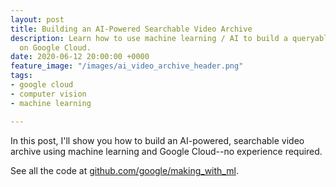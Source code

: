 ```yaml
---
layout: post
title: Building an AI-Powered Searchable Video Archive
description: Learn how to use machine learning / AI to build a queryable video archive
  on Google Cloud.
date: 2020-06-12 20:00:00 +0000
feature_image: "/images/ai_video_archive_header.png"
tags:
- google cloud
- computer vision
- machine learning

---
```

In this post, I'll show you how to build an AI-powered, searchable video archive using machine learning and Google Cloud--no experience required.

See all the code at [github.com/google/making_with_ml](github.com/google/making_with_ml.com).
